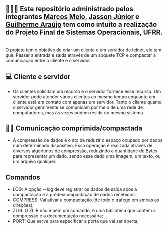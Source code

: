 ## 👩🏻‍💻 Este repositório administrado pelos integrantes [Marcos Melo](https://github.com/MarcosMelo7), [Jasson Júnior](https://github.com/JassonJr1) e [Guilherme Araújo](https://github.com/Guibrr) tem como intuito a realização do Projeto Final de Sistemas Operacionais, UFRR.


<br>
O projeto tem o objetivo de criar um cliente e um servidor de telnet, ele tem que: Passar a entrada e saída através de um soquete TCP e compactar a comunicação entre o cliente e o servidor.

##  💻 Cliente e servidor

* Os clientes solicitam um recurso e o servidor fornece esse recurso. Um servidor pode atender vários clientes ao mesmo tempo enquanto um cliente está em contato com apenas um servidor. Tanto o cliente quanto o servidor geralmente se comunicam por meio de uma rede de computadores, mas às vezes podem residir no mesmo sistema.


##  🐱‍💻 Comunicação comprimida/compactada

* A compressão de dados é o ato de reduzir o espaço ocupado por dados num determinado dispositivo. Essa operação é realizada através de diversos algoritmos de compressão, reduzindo a quantidade de Bytes para representar um dado, sendo esse dado uma imagem, um texto, ou um arquivo qualquer.

## Comandos 

* LOG: A opção --log deve registrar os dados de saída após a compactação e a prédescompactação de dados recebidos;
* COMPRESS: Vai ativar a compactação (de todo o tráfego em ambas as direções);
* ZLIB: O ZLIB não é bem um comando, é uma biblioteca que contém a compressão e a documentação necessária;
* PORT: Que serve para especificar a porta que vai ser aberta;
